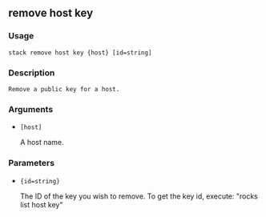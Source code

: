 ## remove host key

### Usage

`stack remove host key {host} [id=string]`

### Description


	Remove a public key for a host.
	
	

### Arguments

* `[host]`

   A host name.


### Parameters
* `{id=string}`

   The ID of the key you wish to remove. To get the key id, execute:
	"rocks list host key"



